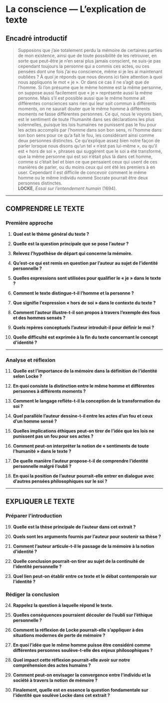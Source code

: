 # La conscience — L’explication de texte

## Encadré introductif
> Supposons que j’aie totalement perdu la mémoire de certaines parties de mon existence, ainsi que de toute possibilité de les retrouver, en sorte que peut-être je n’en serai plus jamais conscient, ne suis-je pas cependant toujours la personne qui a commis ces actes, ou ces pensées dont une fois j’ai eu conscience, même si je les ai maintenant oubliées ? À quoi je réponds que nous devons ici faire attention à quoi nous appliquons le mot « je ». Or dans ce cas il ne s’agit que de l’homme. Si l’on présume que le même homme est la même personne, on suppose aussi facilement que « je » représente aussi la même personne. Mais s’il est possible aussi que le même homme ait différentes consciences sans rien qui leur soit commun à différents moments, on ne saurait douter que le même homme à différents moments ne fasse différentes personnes. Ce qui, nous le voyons bien, est le sentiment de toute l’humanité dans ses déclarations les plus solennelles, puisque les lois humaines ne punissent pas le fou pour les actes accomplis par l’homme dans son bon sens, ni l’homme dans son bon sens pour ce qu’a fait le fou, les considérant ainsi comme deux personnes distinctes. Ce qu’explique assez bien notre façon de parler lorsque nous disons qu’un tel « n’est pas lui-même », ou qu’il est « hors de soi », phrases qui suggèrent que le soi a été transformé, que la même personne qui est soi n’était plus là dans cet homme, comme si c’était bel et bien ce que pensaient ceux qui usent de ces manières de parler, ou du moins ceux qui ont été les premiers à en user. Cependant il est difficile de concevoir comment le même homme ou le même individu nommé Socrate pourrait être deux personnes distinctes.  
> **LOCKE**, *Essai sur l’entendement humain* (1694).

---

## COMPRENDRE LE TEXTE

### Première approche

1. **Quel est le thème général du texte ?**  
   
2. **Quelle est la question principale que se pose l’auteur ?**  
   
3. **Relevez l’hypothèse de départ qui concerne la mémoire.**  
   
4. **Qu’est-ce qui est remis en question par l’auteur au sujet de l’identité personnelle ?**  
   
5. **Quelles expressions sont utilisées pour qualifier le « je » dans le texte ?**  
   
6. **Comment le texte distingue-t-il l’homme et la personne ?**  
   
7. **Que signifie l’expression « hors de soi » dans le contexte du texte ?**  
   
8. **Comment l’auteur illustre-t-il son propos à travers l’exemple des fous et des hommes sensés ?**  
   
9. **Quels repères conceptuels l’auteur introduit-il pour définir le moi ?**  
   
10. **Quelle difficulté est exprimée à la fin du texte concernant le concept d'identité ?**  

---

### Analyse et réflexion

11. **Quelle est l’importance de la mémoire dans la définition de l’identité selon Locke ?**  
   
12. **En quoi consiste la distinction entre le même homme et différentes personnes à différents moments ?**  
   
13. **Comment le langage reflète-t-il la conception de la transformation du soi ?**  
   
14. **Quel parallèle l’auteur dessine-t-il entre les actes d’un fou et ceux d’un homme sensé ?**  
   
15. **Quelles implications éthiques peut-on tirer de l’idée que les lois ne punissent pas un fou pour ses actes ?**  
   
16. **Comment peut-on interpréter la notion de « sentiments de toute l’humanité » dans le texte ?**  
   
17. **De quelle manière l’auteur propose-t-il de comprendre l’identité personnelle malgré l’oubli ?**  
   
18. **En quoi la position de l’auteur pourrait-elle entrer en dialogue avec d’autres pensées philosophiques sur le soi ?**  
   
---

## EXPLIQUER LE TEXTE

### Préparer l’introduction

19. **Quelle est la thèse principale de l’auteur dans cet extrait ?**  
   
20. **Quels sont les arguments fournis par l’auteur pour soutenir sa thèse ?**  
   
21. **Comment l’auteur articule-t-il le passage de la mémoire à la notion d’identité ?**  
   
22. **Quelle conclusion pourrait-on tirer au sujet de la continuité de l’identité personnelle ?**  
   
23. **Quel lien peut-on établir entre ce texte et le débat contemporain sur l’identité ?**  
   
### Rédiger la conclusion

24. **Rappelez la question à laquelle répond le texte.**  
   
25. **Quelles conséquences pourraient découler de l’oubli sur l’éthique personnelle ?**  
   
26. **Comment la réflexion de Locke pourrait-elle s’appliquer à des situations modernes de perte de mémoire ?**  
   
27. **En quoi l’idée que le même homme puisse être considéré comme différentes personnes soulève-t-elle des enjeux philosophiques ?**  
   
28. **Quel impact cette réflexion pourrait-elle avoir sur notre compréhension des actes humains ?**  
   
29. **Comment peut-on envisager la convergence entre l’individu et la société à travers la notion de mémoire ?**  
   
30. **Finalement, quelle est en essence la question fondamentale sur l’identité que soulève Locke dans cet extrait ?**  
   